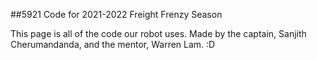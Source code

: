 ##5921 Code for 2021-2022 Freight Frenzy Season

This page is all of the code our robot uses. Made by the captain, Sanjith Cherumandanda, and the mentor, Warren Lam. :D 
